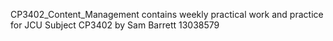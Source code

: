CP3402_Content_Management contains weekly practical work and practice for JCU Subject CP3402 by Sam Barrett 13038579
